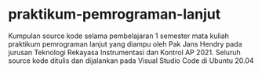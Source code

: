 # praktikum-pemrograman-lanjut
Kumpulan source kode selama pembelajaran 1 semester mata kuliah praktikum pemrograman lanjut yang diampu oleh Pak Jans Hendry pada jurusan Teknologi Rekayasa Instrumentasi dan Kontrol AP 2021. Seluruh source kode ditulis dan dijalankan pada Visual Studio Code di Ubuntu 20.04
